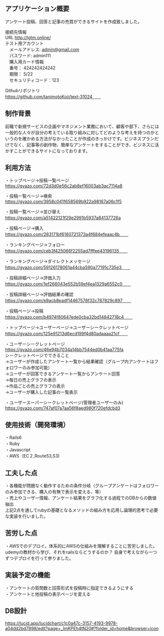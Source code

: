
## アプリケーション概要  
アンケート投稿、回答と記事の売買ができるサイトを作成致しました。

接続先情報  
URL http://lgtm.online/    
テスト用アカウント  
　メールアドレス: admin@gmail.com  
　パスワード: admin111  
　購入用カード情報  
　番号： 424242424242  
　期限： 5/22  
　セキュリティコード：123    

Githubリポジトリ  
https://github.com/tanimotoKoji/text-31024　　 
## 制作背景  
前職で新規サービスの企画やマネジメント業務において、顧客や部下、さらには一般的な人々が自分の考えている取り組みに対してどのような考えを持つのかというのを確かめる方法がなかったことが作成のきっかけです。ビジネスプランだけでなく、記事等の創作物、簡単なアンケートをすることができ、ビジネスに活かすことができるサイトになっております。　　
     
 ## 利用方法  
・トップページ→投稿一覧ページ  
https://gyazo.com/72d3d0e56c2ab8ef16003ab3ac7114a8  

・投稿一覧ページ→検索  
https://gyazo.com/3958c041f658569b922a98167a06c1f5  

・投稿一覧ページ→並び替え　
https://gyazo.com/a51422121f29e2991b5937a84137726a  　

・投稿ページ→購入　　
https://gyazo.com/283171bf6160721373a4f684efeaac4b　　

・ランキングページ→フォロー　　
https://gyazo.com/ceb3f425066f2255ad7fffee43196135　　

・ランキングページ→ダイレクトメッセージ　　
https://gyazo.com/59126178061a44cba590a77191c735e3　　

・投稿詳細ページ→評価入力　　
https://gyazo.com/1ef266043e552b59ef4ea1329a6552c0　　

・投稿詳細ページ→評価結果の確認　　
https://gyazo.com/e9acb8eadf14467578f32c787829c897　　

・投稿ページ→投稿　　
https://gyazo.com/b4974f80647ede0cba32bd14842718c4　　

・トップページ→ユーザーページ→ユーザーシークレットページ　　
https://gyazo.com/125e91213d6ecd199f4d80adaaaa21cf　　

・ユーザーシークレットページ  
https://gyazo.com/46e94b7034a14bb7544ed0b41aa775fa  
シークレットページでできること  
→ユーザーが作成したアンケート一覧から結果確認（グループ内アンケートはフォロワーのみ参加可能）  
→ユーザーが回答できるアンケート一覧からアンケート回答  
→毎日の売上グラフの表示  
→作品ごとの売上グラフの表示  
→ユーザーが購入した記事の一覧表示  

・ユーザースーパーシークレットページ(管理者ユーザーのみ)   
https://gyazo.com/747af07a7aa56f8aed980f720efdcbd3  

##  使用技術（開発環境）  
・Rails6  
・Ruby  
・Javascript  
・AWS（EC２,Route53,S3)  

##  工夫した点  
・各機能が問題なく動作するための条件分岐（グループアンケートはフォロワーのみ参加できる、購入の有無で表示を変える、等）  
・売上やユーザー情報、アンケート結果をグラフ化する過程でのDBからの数値抽出  
上記2点を通してrubyの基礎となるメソッドの組み方を応用し論理的思考で必要な実装を行いました。  

##  苦労した点  
・AWSでのデプロイ。体系的にAWSの仕組みを理解することに苦労しました。udemyの教材から学び、それをrailsならどうするのか？
自身で考えながら一つずつデプロイを行って参りました。  

## 実装予定の機能  
 
・アンケートの質問数と回答形式を投稿時に指定できるようにする  
・アンケートと他投稿の表示ページを変える
 
## DB設計　　
 https://lucid.app/lucidchart/c1c0a47c-3157-4193-9978-a04dd2bd7898/edit?page=_ImKPEh4tN20#?folder_id=home&browser=icon
 
